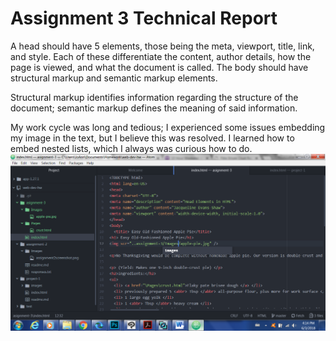 # Assignment 3 Technical Report

A head should have 5 elements, those being the meta, viewport, title, link, and style.
Each of these differentiate the content, author details, how the page is viewed, and
what the document is called. The body should have structural markup and semantic markup
elements.

Structural markup identifies information regarding the structure of the document;
semantic markup defines the meaning of said information.

My work cycle was long and tedious; I experienced some issues embedding my image in the text,
but I believe this was resolved. I learned how to embed nested lists, which I always was curious
how to do.
![screenshot](screenshot.png)
